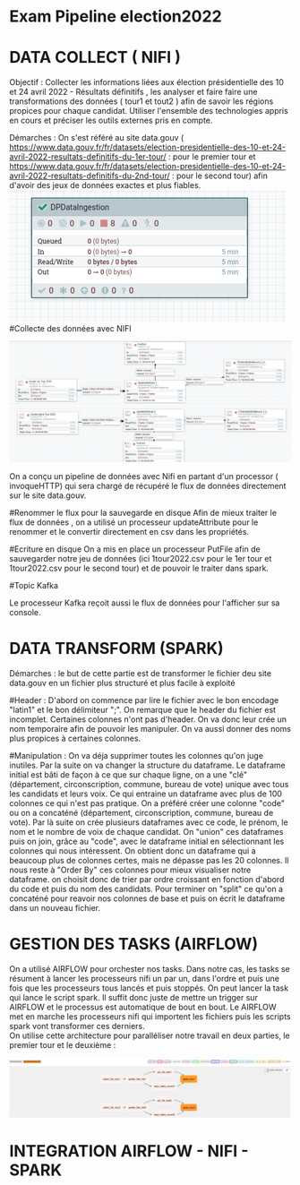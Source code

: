 # Exam Pipeline election2022

# DATA COLLECT ( NIFI )
Objectif : Collecter les informations liées aux élection présidentielle des 10 et 24 avril 2022 - Résultats définitifs , les analyser et faire 
faire une transformations des données ( tour1 et tout2 ) afin de savoir les régions propices pour chaque candidat. Utiliser l'ensemble des technologies
appris en cours et préciser les outils externes pris en compte.

Démarches : 
On s'est référé au site data.gouv ( https://www.data.gouv.fr/fr/datasets/election-presidentielle-des-10-et-24-avril-2022-resultats-definitifs-du-1er-tour/ : pour le premier tour et https://www.data.gouv.fr/fr/datasets/election-presidentielle-des-10-et-24-avril-2022-resultats-definitifs-du-2nd-tour/ : pour le second tour) afin d'avoir des jeux de données exactes et plus fiables. 
![Nifi Flow](img/trois.png)
#Collecte des données avec NIFI 

![Nifi Flow](img/un.png)

On a conçu un pipeline de données avec Nifi en partant d'un processor ( invoqueHTTP) qui sera chargé de récupéré le flux de données directement sur le site 
data.gouv. 

#Renommer le flux pour la sauvegarde en disque 
Afin de mieux traiter le flux de données , on a utilisé un processeur updateAttribute pour le renommer et le convertir directement en csv dans les propriétés.

#Ecriture en disque 
On a mis en place un processeur PutFile afin de sauvegarder notre jeu de données (ici 1tour2022.csv pour le 1er tour et 1tour2022.csv pour le second tour) et
de pouvoir le traiter dans spark. 

#Topic Kafka

Le processeur Kafka reçoit aussi le flux de données pour l'afficher sur sa console. 

# DATA TRANSFORM (SPARK)

Démarches : 
le but de cette partie est de transformer le fichier deu site data.gouv en un fichier plus structuré et plus facile à exploité

#Header :
D'abord on commence par lire le fichier avec le bon encodage "latin1" et le bon délimiteur ";". On remarque que le header du fichier est incomplet. Certaines colonnes n'ont pas d'header. On va donc leur crée un nom temporaire afin de pouvoir les manipuler. On va aussi donner des noms plus propices à certaines colonnes. 

#Manipulation :
On va déja supprimer toutes les colonnes qu'on juge inutiles. Par la suite on va changer la structure du dataframe. Le dataframe initial est bâti de façon à ce que sur chaque ligne, on a une "clé" (département, circonscription, commune, bureau de vote) unique avec tous les candidats et leurs voix. Ce qui entraine un dataframe avec plus de 100 colonnes ce qui n'est pas pratique.
On a préféré créer une colonne "code" ou on a concaténé (département, circonscription, commune, bureau de vote). Par là suite on crée plusieurs dataframes avec ce code, le prénom, le nom et le nombre de voix de chaque candidat. On "union" ces dataframes puis on join, grâce au "code", avec le dataframe initial en sélectionnant les colonnes qui nous intéressent. On obtient donc un dataframe qui a beaucoup plus de colonnes certes, mais ne dépasse pas les 20 colonnes.
Il nous reste à "Order By" ces colonnes pour mieux visualiser notre dataframe. on choisit donc de trier par ordre croissant en fonction d'abord du code et puis du nom des candidats.
Pour terminer on "split" ce qu'on a concaténé pour reavoir nos colonnes de base et puis on écrit le dataframe dans un nouveau fichier.

# GESTION DES TASKS (AIRFLOW)

On a utilisé AIRFLOW pour orchester nos tasks. Dans notre cas, les tasks se résument à lancer les processeurs nifi un par un, dans l'ordre et puis une fois que les processeurs tous lancés et puis stoppés. On peut lancer la task qui lance le script spark.
Il suffit donc juste de mettre un trigger sur AIRFLOW et le processus est automatique de bout en bout. Le AIRFLOW met en marche les processeurs nifi qui importent les fichiers puis les scripts spark vont transformer ces derniers.   
On utilise cette architecture pour paralléliser notre travail en deux parties, le premier tour et le deuxième :

![Nifi Flow](img/airflow.png)

# INTEGRATION AIRFLOW - NIFI - SPARK


